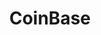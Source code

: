 ---
title: CoinBase
crosslinks:
- Bitcoin
- u_imguralbumbot
- Buttcoin
- btc
- ethtrader
- ethereum
- anti_gif_bot
- CryptoSafety
- CryptoCurrency
- Etoro
- SorryForYourLoss
- BitcoinBeginners
- GolemProject
- ETHHOLDER
- john_yukis_bots
- BitcoinAll
- BitcoinMarkets
- Serendipity
- TenX
- KrakenSupport
---